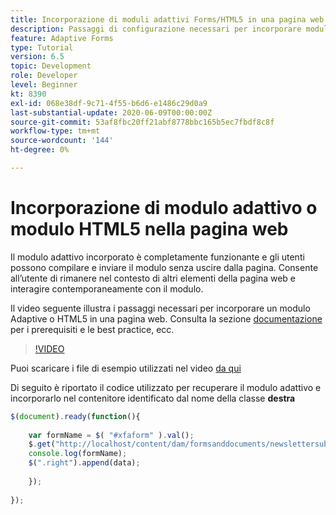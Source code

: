 ```yaml
---
title: Incorporazione di moduli adattivi Forms/HTML5 in una pagina web
description: Passaggi di configurazione necessari per incorporare moduli Adaptive Forms o HTML5 in una pagina web non AEM.
feature: Adaptive Forms
type: Tutorial
version: 6.5
topic: Development
role: Developer
level: Beginner
kt: 8390
exl-id: 068e38df-9c71-4f55-b6d6-e1486c29d0a9
last-substantial-update: 2020-06-09T00:00:00Z
source-git-commit: 53af8fbc20ff21abf8778bbc165b5ec7fbdf8c8f
workflow-type: tm+mt
source-wordcount: '144'
ht-degree: 0%

---
```


# Incorporazione di modulo adattivo o modulo HTML5 nella pagina web

Il modulo adattivo incorporato è completamente funzionante e gli utenti possono compilare e inviare il modulo senza uscire dalla pagina. Consente all’utente di rimanere nel contesto di altri elementi della pagina web e interagire contemporaneamente con il modulo.

Il video seguente illustra i passaggi necessari per incorporare un modulo Adaptive o HTML5 in una pagina web.
Consulta la sezione [documentazione](https://experienceleague.adobe.com/docs/experience-manager-65/forms/adaptive-forms-basic-authoring/embed-adaptive-form-external-web-page.html) per i prerequisiti e le best practice, ecc.
>[!VIDEO](https://video.tv.adobe.com/v/335893?quality=12&learn=on)

Puoi scaricare i file di esempio utilizzati nel video [da qui](assets/embedding-af-web-page.zip)

Di seguito è riportato il codice utilizzato per recuperare il modulo adattivo e incorporarlo nel contenitore identificato dal nome della classe **destra**

```javascript
$(document).ready(function(){
  
    var formName = $( "#xfaform" ).val();
    $.get("http://localhost/content/dam/formsanddocuments/newslettersubscription/jcr:content?wcmmode=disabled", function(data, status){
    console.log(formName);
    $(".right").append(data);
      
    });
  
});
```
